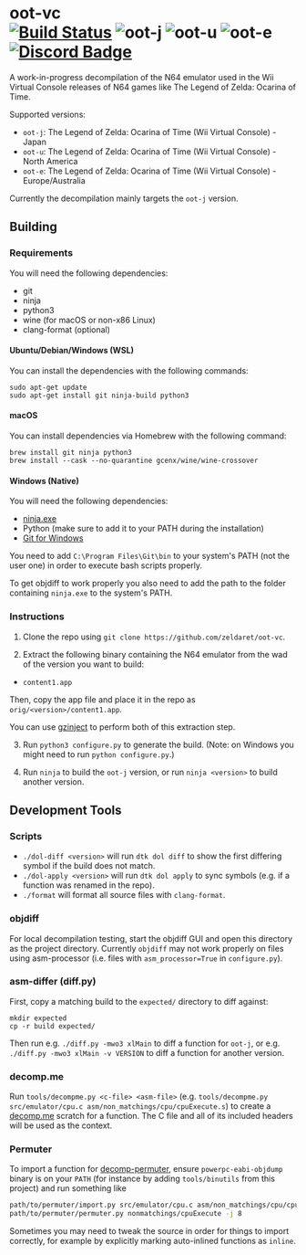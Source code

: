 oot-vc  
[![Build Status]][actions] ![oot-j] ![oot-u] ![oot-e] [![Discord Badge]][discord]
=============

[Build Status]: https://github.com/zeldaret/oot-vc/actions/workflows/build.yml/badge.svg
[actions]: https://github.com/zeldaret/oot-vc/actions/workflows/build.yml

[oot-j]: https://decomp.dev/zeldaret/oot-vc/oot-j.svg?mode=shield&label=oot-j

[oot-u]: https://decomp.dev/zeldaret/oot-vc/oot-u.svg?mode=shield&label=oot-u

[oot-e]: https://decomp.dev/zeldaret/oot-vc/oot-e.svg?mode=shield&label=oot-e

[Discord Badge]: https://img.shields.io/discord/688807550715560050?color=%237289DA&logo=discord&logoColor=%23FFFFFF
[discord]: https://discord.zelda.deco.mp/

A work-in-progress decompilation of the N64 emulator used in the Wii Virtual Console releases of N64 games like The Legend of Zelda: Ocarina of Time.

Supported versions:

- `oot-j`: The Legend of Zelda: Ocarina of Time (Wii Virtual Console) - Japan
- `oot-u`: The Legend of Zelda: Ocarina of Time (Wii Virtual Console) - North America
- `oot-e`: The Legend of Zelda: Ocarina of Time (Wii Virtual Console) - Europe/Australia

Currently the decompilation mainly targets the `oot-j` version.

## Building

### Requirements

You will need the following dependencies:
* git
* ninja
* python3
* wine (for macOS or non-x86 Linux)
* clang-format (optional)

#### Ubuntu/Debian/Windows (WSL)

You can install the dependencies with the following commands:

```
sudo apt-get update
sudo apt-get install git ninja-build python3
```

#### macOS

You can install dependencies via Homebrew with the following command:

```
brew install git ninja python3
brew install --cask --no-quarantine gcenx/wine/wine-crossover
```

#### Windows (Native)

You will need the following dependencies:
- [ninja.exe](https://github.com/ninja-build/ninja/releases/latest)
- Python (make sure to add it to your PATH during the installation)
- [Git for Windows](https://www.git-scm.com/downloads)

You need to add ``C:\Program Files\Git\bin`` to your system's PATH (not the user one) in order to execute bash scripts properly.

To get objdiff to work properly you also need to add the path to the folder containing ``ninja.exe`` to the system's PATH.

### Instructions

1. Clone the repo using `git clone https://github.com/zeldaret/oot-vc`.

2. Extract the following binary containing the N64 emulator from the wad of the version you want to build:

  * `content1.app`

  Then, copy the app file and place it in the repo as `orig/<version>/content1.app`.

  You can use [gzinject](https://github.com/krimtonz/gzinject) to perform both of this extraction step.

3. Run `python3 configure.py` to generate the build. (Note: on Windows you might need to run ``python configure.py``.)

4. Run `ninja` to build the `oot-j` version, or run `ninja <version>` to build another version.

## Development Tools

### Scripts

* `./dol-diff <version>` will run `dtk dol diff` to show the first differing symbol if the build does not match.
* `./dol-apply <version>` will run `dtk dol apply` to sync symbols (e.g. if a function was renamed in the repo).
* `./format` will format all source files with `clang-format`.

### objdiff

For local decompilation testing, start the objdiff GUI and open this directory as the project directory.
Currently `objdiff` may not work properly on files using asm-processor (i.e. files with `asm_processor=True` in `configure.py`).

### asm-differ (diff.py)

First, copy a matching build to the `expected/` directory to diff against:

```
mkdir expected
cp -r build expected/
```

Then run e.g. `./diff.py -mwo3 xlMain` to diff a function for `oot-j`, or e.g. `./diff.py -mwo3 xlMain -v VERSION` to diff a function for another version.

### decomp.me

Run `tools/decompme.py <c-file> <asm-file>` (e.g. `tools/decompme.py src/emulator/cpu.c asm/non_matchings/cpu/cpuExecute.s`) to create a
[decomp.me](https://decomp.me/) scratch for a function. The C file and all of its included headers will be used as the context.

### Permuter

To import a function for [decomp-permuter](https://github.com/simonlindholm/decomp-permuter), ensure `powerpc-eabi-objdump` binary
is on your `PATH` (for instance by adding `tools/binutils` from this project) and run something like

```sh
path/to/permuter/import.py src/emulator/cpu.c asm/non_matchings/cpu/cpuExecute.s
path/to/permuter/permuter.py nonmatchings/cpuExecute -j 8
```

Sometimes you may need to tweak the source in order for things to import
correctly, for example by explicitly marking auto-inlined functions as `inline`.
